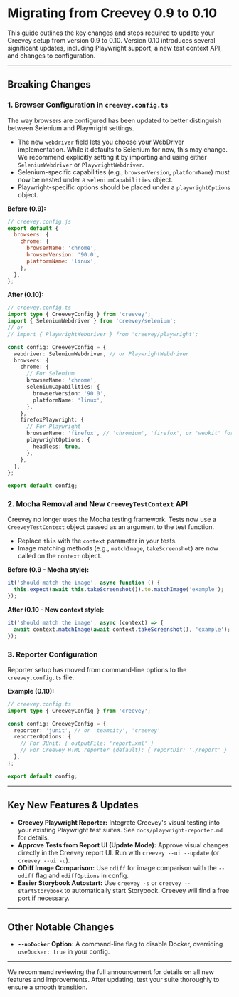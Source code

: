 # Migrating from Creevey 0.9 to 0.10

This guide outlines the key changes and steps required to update your Creevey setup from version 0.9 to 0.10. Version 0.10 introduces several significant updates, including Playwright support, a new test context API, and changes to configuration.

---

## Breaking Changes

### 1. Browser Configuration in `creevey.config.ts`

The way browsers are configured has been updated to better distinguish between Selenium and Playwright settings.

- The new `webdriver` field lets you choose your WebDriver implementation. While it defaults to Selenium for now, this may change. We recommend explicitly setting it by importing and using either `SeleniumWebdriver` or `PlaywrightWebdriver`.
- Selenium-specific capabilities (e.g., `browserVersion`, `platformName`) must now be nested under a `seleniumCapabilities` object.
- Playwright-specific options should be placed under a `playwrightOptions` object.

**Before (0.9):**

```javascript
// creevey.config.js
export default {
  browsers: {
    chrome: {
      browserName: 'chrome',
      browserVersion: '90.0',
      platformName: 'linux',
    },
  },
};
```

**After (0.10):**

```typescript
// creevey.config.ts
import type { CreeveyConfig } from 'creevey';
import { SeleniumWebdriver } from 'creevey/selenium';
// or
// import { PlaywrightWebdriver } from 'creevey/playwright';

const config: CreeveyConfig = {
  webdriver: SeleniumWebdriver, // or PlaywrightWebdriver
  browsers: {
    chrome: {
      // For Selenium
      browserName: 'chrome',
      seleniumCapabilities: {
        browserVersion: '90.0',
        platformName: 'linux',
      },
    },
    firefoxPlaywright: {
      // For Playwright
      browserName: 'firefox', // 'chromium', 'firefox', or 'webkit' for Playwright
      playwrightOptions: {
        headless: true,
      },
    },
  },
};

export default config;
```

### 2. Mocha Removal and New `CreeveyTestContext` API

Creevey no longer uses the Mocha testing framework. Tests now use a `CreeveyTestContext` object passed as an argument to the test function.

- Replace `this` with the `context` parameter in your tests.
- Image matching methods (e.g., `matchImage`, `takeScreenshot`) are now called on the `context` object.

**Before (0.9 - Mocha style):**

```javascript
it('should match the image', async function () {
  this.expect(await this.takeScreenshot()).to.matchImage('example');
});
```

**After (0.10 - New context style):**

```javascript
it('should match the image', async (context) => {
  await context.matchImage(await context.takeScreenshot(), 'example');
});
```

### 3. Reporter Configuration

Reporter setup has moved from command-line options to the `creevey.config.ts` file.

**Example (0.10):**

```typescript
// creevey.config.ts
import type { CreeveyConfig } from 'creevey';

const config: CreeveyConfig = {
  reporter: 'junit', // or 'teamcity', 'creevey'
  reporterOptions: {
    // For JUnit: { outputFile: 'report.xml' }
    // For Creevey HTML reporter (default): { reportDir: './report' }
  },
};

export default config;
```

---

## Key New Features & Updates

- **Creevey Playwright Reporter:** Integrate Creevey's visual testing into your existing Playwright test suites. See `docs/playwright-reporter.md` for details.
- **Approve Tests from Report UI (Update Mode):** Approve visual changes directly in the Creevey report UI. Run with `creevey --ui --update` (or `creevey --ui -u`).
- **ODiff Image Comparison:** Use `odiff` for image comparison with the `--odiff` flag and `odiffOptions` in config.
- **Easier Storybook Autostart:** Use `creevey -s` or `creevey --startStorybook` to automatically start Storybook. Creevey will find a free port if necessary.

---

## Other Notable Changes

- **`--noDocker` Option:** A command-line flag to disable Docker, overriding `useDocker: true` in your config.

---

We recommend reviewing the full announcement for details on all new features and improvements. After updating, test your suite thoroughly to ensure a smooth transition.
